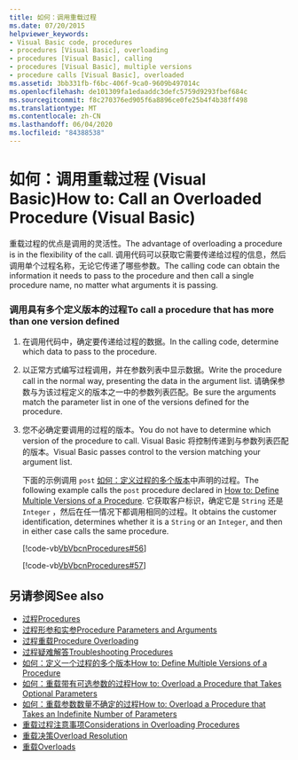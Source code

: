 ```yaml
---
title: 如何：调用重载过程
ms.date: 07/20/2015
helpviewer_keywords:
- Visual Basic code, procedures
- procedures [Visual Basic], overloading
- procedures [Visual Basic], calling
- procedures [Visual Basic], multiple versions
- procedure calls [Visual Basic], overloaded
ms.assetid: 3bb331fb-f6bc-406f-9ca0-9609b497014c
ms.openlocfilehash: de101309fa1edaaddc3defc5759d9293fbef684c
ms.sourcegitcommit: f8c270376ed905f6a8896ce0fe25b4f4b38ff498
ms.translationtype: MT
ms.contentlocale: zh-CN
ms.lasthandoff: 06/04/2020
ms.locfileid: "84388538"
---
```

# <a name="how-to-call-an-overloaded-procedure-visual-basic"></a><span data-ttu-id="588e2-102">如何：调用重载过程 (Visual Basic)</span><span class="sxs-lookup"><span data-stu-id="588e2-102">How to: Call an Overloaded Procedure (Visual Basic)</span></span>
<span data-ttu-id="588e2-103">重载过程的优点是调用的灵活性。</span><span class="sxs-lookup"><span data-stu-id="588e2-103">The advantage of overloading a procedure is in the flexibility of the call.</span></span> <span data-ttu-id="588e2-104">调用代码可以获取它需要传递给过程的信息，然后调用单个过程名称，无论它传递了哪些参数。</span><span class="sxs-lookup"><span data-stu-id="588e2-104">The calling code can obtain the information it needs to pass to the procedure and then call a single procedure name, no matter what arguments it is passing.</span></span>  
  
### <a name="to-call-a-procedure-that-has-more-than-one-version-defined"></a><span data-ttu-id="588e2-105">调用具有多个定义版本的过程</span><span class="sxs-lookup"><span data-stu-id="588e2-105">To call a procedure that has more than one version defined</span></span>  
  
1. <span data-ttu-id="588e2-106">在调用代码中，确定要传递给过程的数据。</span><span class="sxs-lookup"><span data-stu-id="588e2-106">In the calling code, determine which data to pass to the procedure.</span></span>  
  
2. <span data-ttu-id="588e2-107">以正常方式编写过程调用，并在参数列表中显示数据。</span><span class="sxs-lookup"><span data-stu-id="588e2-107">Write the procedure call in the normal way, presenting the data in the argument list.</span></span> <span data-ttu-id="588e2-108">请确保参数与为该过程定义的版本之一中的参数列表匹配。</span><span class="sxs-lookup"><span data-stu-id="588e2-108">Be sure the arguments match the parameter list in one of the versions defined for the procedure.</span></span>  
  
3. <span data-ttu-id="588e2-109">您不必确定要调用的过程的版本。</span><span class="sxs-lookup"><span data-stu-id="588e2-109">You do not have to determine which version of the procedure to call.</span></span> <span data-ttu-id="588e2-110">Visual Basic 将控制传递到与参数列表匹配的版本。</span><span class="sxs-lookup"><span data-stu-id="588e2-110">Visual Basic passes control to the version matching your argument list.</span></span>  
  
     <span data-ttu-id="588e2-111">下面的示例调用 `post` [如何：定义过程的多个版本](./how-to-define-multiple-versions-of-a-procedure.md)中声明的过程。</span><span class="sxs-lookup"><span data-stu-id="588e2-111">The following example calls the `post` procedure declared in [How to: Define Multiple Versions of a Procedure](./how-to-define-multiple-versions-of-a-procedure.md).</span></span> <span data-ttu-id="588e2-112">它获取客户标识，确定它是 `String` 还是 `Integer` ，然后在任一情况下都调用相同的过程。</span><span class="sxs-lookup"><span data-stu-id="588e2-112">It obtains the customer identification, determines whether it is a `String` or an `Integer`, and then in either case calls the same procedure.</span></span>  
  
     [!code-vb[VbVbcnProcedures#56](~/samples/snippets/visualbasic/VS_Snippets_VBCSharp/VbVbcnProcedures/VB/Class1.vb#56)]  
  
     [!code-vb[VbVbcnProcedures#57](~/samples/snippets/visualbasic/VS_Snippets_VBCSharp/VbVbcnProcedures/VB/Class1.vb#57)]  
  
## <a name="see-also"></a><span data-ttu-id="588e2-113">另请参阅</span><span class="sxs-lookup"><span data-stu-id="588e2-113">See also</span></span>

- [<span data-ttu-id="588e2-114">过程</span><span class="sxs-lookup"><span data-stu-id="588e2-114">Procedures</span></span>](./index.md)
- [<span data-ttu-id="588e2-115">过程形参和实参</span><span class="sxs-lookup"><span data-stu-id="588e2-115">Procedure Parameters and Arguments</span></span>](./procedure-parameters-and-arguments.md)
- [<span data-ttu-id="588e2-116">过程重载</span><span class="sxs-lookup"><span data-stu-id="588e2-116">Procedure Overloading</span></span>](./procedure-overloading.md)
- [<span data-ttu-id="588e2-117">过程疑难解答</span><span class="sxs-lookup"><span data-stu-id="588e2-117">Troubleshooting Procedures</span></span>](./troubleshooting-procedures.md)
- [<span data-ttu-id="588e2-118">如何：定义一个过程的多个版本</span><span class="sxs-lookup"><span data-stu-id="588e2-118">How to: Define Multiple Versions of a Procedure</span></span>](./how-to-define-multiple-versions-of-a-procedure.md)
- [<span data-ttu-id="588e2-119">如何：重载带有可选参数的过程</span><span class="sxs-lookup"><span data-stu-id="588e2-119">How to: Overload a Procedure that Takes Optional Parameters</span></span>](./how-to-overload-a-procedure-that-takes-optional-parameters.md)
- [<span data-ttu-id="588e2-120">如何：重载参数数量不确定的过程</span><span class="sxs-lookup"><span data-stu-id="588e2-120">How to: Overload a Procedure that Takes an Indefinite Number of Parameters</span></span>](./how-to-overload-a-procedure-that-takes-an-indefinite-number-of-parameters.md)
- [<span data-ttu-id="588e2-121">重载过程注意事项</span><span class="sxs-lookup"><span data-stu-id="588e2-121">Considerations in Overloading Procedures</span></span>](./considerations-in-overloading-procedures.md)
- [<span data-ttu-id="588e2-122">重载决策</span><span class="sxs-lookup"><span data-stu-id="588e2-122">Overload Resolution</span></span>](./overload-resolution.md)
- [<span data-ttu-id="588e2-123">重载</span><span class="sxs-lookup"><span data-stu-id="588e2-123">Overloads</span></span>](../../../language-reference/modifiers/overloads.md)
